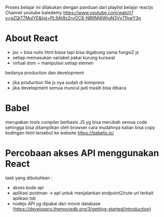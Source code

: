 Proses belajar ini dilakukan dengan panduan dari playlist belajar reactjs Channel youtube baledemy
https://www.youtube.com/watch?v=gZQtT7MulYE&list=PL9At9z2rvOC8-NBRMj6WjgN3Vy71hwY3n

# About React
- jsx = bisa nulis html biasa tapi bisa digabung sama fungsi2 js
- setiap memasukan variabel pakai kurung kurawal
- virtual dom = manipulasi setiap elemen

bedanya production dan development
- jika production file js nya sudah di kompress
- jika development semua muncul jadi masih bisa dibaca

# Babel
merupakan tools compiler berbasis JS yg bisa merubah semua code sehingga bisa ditampilkan oleh browser
cara mudahnya kalian bisa copy kodingan html tersebut ke website https://babeljs.io/

# Percobaan akses API menggunakan React
task yang dibutuhkan :
- akses kode api
- aplikasi postman -> apl untuk menjalankan endpoint2/rute url terkait aplikasi tsb
- nodejs
API yg dipakai dari movie database (https://developers.themoviedb.org/3/getting-started/introduction)